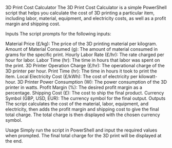 3D Print Cost Calculator
The 3D Print Cost Calculator is a simple PowerShell script that helps you calculate the cost of 3D printing a particular item, including labor, material, equipment, and electricity costs, as well as a profit margin and shipping cost.

Inputs
The script prompts for the following inputs:

Material Price (£/kg): The price of the 3D printing material per kilogram.
Amount of Material Consumed (g): The amount of material consumed in grams for the specific print.
Hourly Labor Rate (£/hr): The rate charged per hour for labor.
Labor Time (hr): The time in hours that labor was spent on the print.
3D Printer Operation Charge (£/hr): The operational charge of the 3D printer per hour.
Print Time (hr): The time in hours it took to print the item.
Local Electricity Cost (£/kWh): The cost of electricity per kilowatt-hour.
3D Printer Power Consumption (W): The power consumption of the 3D printer in watts.
Profit Margin (%): The desired profit margin as a percentage.
Shipping Cost (£): The cost to ship the final product.
Currency Symbol (GBP, USD, EUR): The currency symbol for the final output.
Outputs
The script calculates the cost of the material, labor, equipment, and electricity, then adds the profit margin and shipping cost to give the final total charge. The total charge is then displayed with the chosen currency symbol.

Usage
Simply run the script in PowerShell and input the required values when prompted. The final total charge for the 3D print will be displayed at the end.
